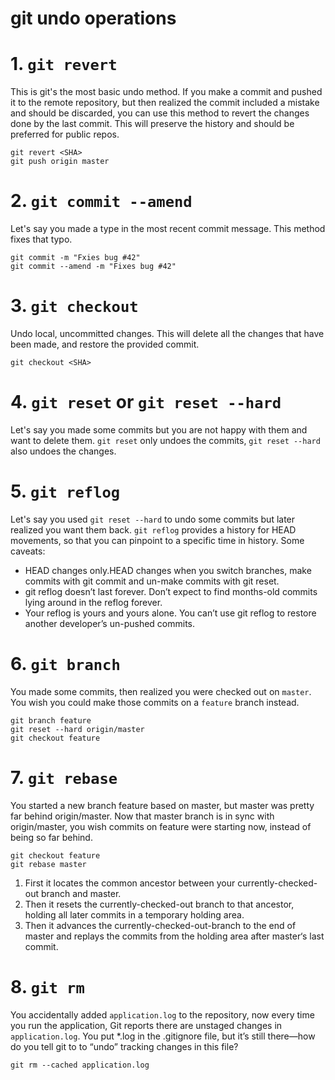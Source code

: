 # git undo operations

# 1. `git revert`

This is git's the most basic undo method. If you make a commit and pushed it to the remote repository, but then realized the commit included a mistake and should be discarded, you can use this method to revert the changes done by the last commit. This will preserve the history and should be preferred for public repos.

```
git revert <SHA>
git push origin master
```

# 2. `git commit --amend`

Let's say you made a type in the most recent commit message. This method fixes that typo.

```
git commit -m "Fxies bug #42"
git commit --amend -m "Fixes bug #42"
```

# 3. `git checkout`

Undo local, uncommitted changes. This will delete all the changes that have been made, and restore the provided commit.

```
git checkout <SHA>
```

# 4. `git reset` or `git reset --hard`

Let's say you made some commits but you are not happy with them and want to delete them. `git reset` only undoes the commits, `git reset --hard` also undoes the changes.

# 5. `git reflog`

Let's say you used `git reset --hard` to undo some commits but later realized you want them back. `git reflog` provides a history for HEAD movements, so that you can pinpoint to a specific time in history. Some caveats:

- HEAD changes only.HEAD changes when you switch branches, make commits with git commit and un-make commits with git reset.
- git reflog doesn’t last forever. Don’t expect to find months-old commits lying around in the reflog forever.
- Your reflog is yours and yours alone. You can’t use git reflog to restore another developer’s un-pushed commits.

# 6. `git branch`

You made some commits, then realized you were checked out on `master`. You wish you could make those commits on a `feature` branch instead.

```
git branch feature
git reset --hard origin/master
git checkout feature
```

# 7. `git rebase`

You started a new branch feature based on master, but master was pretty far behind origin/master. Now that master branch is in sync with origin/master, you wish commits on feature were starting now, instead of being so far behind.

```
git checkout feature
git rebase master
```

1. First it locates the common ancestor between your currently-checked-out branch and master.
2. Then it resets the currently-checked-out branch to that ancestor, holding all later commits in a temporary holding area.
3. Then it advances the currently-checked-out-branch to the end of master and replays the commits from the holding area after master‘s last commit.

# 8. `git rm`

You accidentally added `application.log` to the repository, now every time you run the application, Git reports there are unstaged changes in `application.log`. You put *.log in the .gitignore file, but it’s still there—how do you tell git to to “undo” tracking changes in this file?

```
git rm --cached application.log
```
